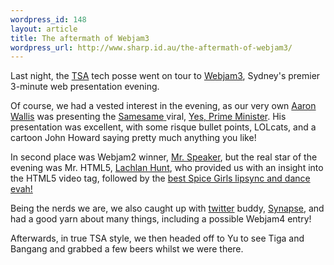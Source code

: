 ```yaml
--- 
wordpress_id: 148
layout: article
title: The aftermath of Webjam3
wordpress_url: http://www.sharp.id.au/the-aftermath-of-webjam3/
---
```

Last night, the <a href="http://www.thesoundalliance.net">TSA</a> tech posse went on tour to <a href="http://www.webjam.com.au">Webjam3</a>, Sydney's premier 3-minute web presentation evening.

Of course, we had a vested interest in the evening, as our very own <a href="http://this.isnot.tv">Aaron Wallis</a> was presenting the <a href="http://www.samesame.com.au">Samesame</a><a href="http://this.isnot.tv"> </a> viral, <a href="http://www.samesame.com.au/yesprimeminister">Yes, Prime Minister</a>. His presentation was excellent, with some risque bullet points, LOLcats, and a cartoon John Howard saying pretty much anything you like!

In second place was Webjam2 winner, <a href="http://mrspeaker.webeisteddfod.com/">Mr. Speaker</a>, but the real star of the evening was Mr. HTML5, <a href="http://lachy.id.au">Lachlan Hunt</a>, who provided us with an insight into the HTML5 video tag, followed by the <a href="http://lachy.id.au/log/2007/06/webjam3">best Spice Girls lipsync and dance evah!</a>

Being the nerds we are, we also caught up with <a href="http://www.twitter.com">twitter</a> buddy, <a href="http://www.twitter.com/Synapse">Synapse</a>, and had a good yarn about many things, including a possible Webjam4 entry!

Afterwards, in true TSA style, we then headed off to Yu to see Tiga and Bangang and grabbed a few beers whilst we were there.
